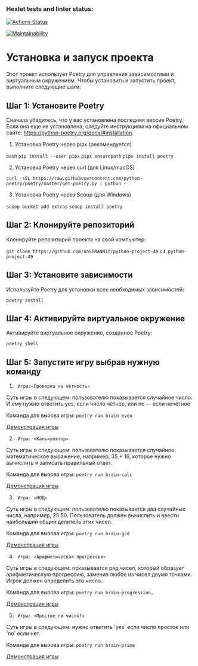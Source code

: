 ### Hexlet tests and linter status:

[![Actions Status](https://github.com/onSTRANN1Y/python-project-49/actions/workflows/hexlet-check.yml/badge.svg)](https://github.com/onSTRANN1Y/python-project-49/actions)

[![Maintainability](https://api.codeclimate.com/v1/badges/92ecef7fa48501f2d7cd/maintainability)](https://codeclimate.com/github/onSTRANN1Y/python-project-49/maintainability)

<!--Установка-->
# Установка и запуск проекта

Этот проект использует Poetry для управления зависимостями и виртуальным окружением. Чтобы установить и запустить проект, выполните следующие шаги:

## Шаг 1:  Установите Poetry

Сначала убедитесь, что у вас установлена последняя версия Poetry. Если она еще не установлена, следуйте инструкциям на официальном сайте: https://python-poetry.org/docs/#installation.

1. Установка Poetry через pipx (рекомендуется)

```bash```
```pip install --user pipx```
```pipx ensurepath```
```pipx install poetry```

2.  Установка Poetry через curl (для Linux/macOS)

```curl -sSL https://raw.githubusercontent.com/python-poetry/poetry/master/get-poetry.py | python -```

3.  Установка Poetry через Scoop (для Windows)

```scoop bucket add extras```
```scoop install poetry```

## Шаг 2: Клонируйте репозиторий

Клонируйте репозиторий проекта на свой компьютер:

```git clone https://github.com/onSTRANN1Y/python-project-49```
```cd python-project-49```


## Шаг 3: Установите зависимости

Используйте Poetry для установки всех необходимых зависимостей:

```poetry install```


## Шаг 4: Активируйте виртуальное окружение

Активируйте виртуальное окружение, созданное Poetry:

```poetry shell```


## Шаг 5: Запустите игру выбрав нужную команду


1.		Игра:«Проверка на чётность» 

Суть игры в следующем: пользователю показывается случайное число. И ему нужно ответить yes, если число чётное, или no — если нечётное

Команда для вызова игры:
```poetry run brain-even```

[Демонстрация игры](https://asciinema.org/a/mc34MGyaLHGwrZetgAM799gi0)

2.		Игра: «Калькулятор»

Суть игры в следующем: пользователю показывается случайное математическое выражение, например, 35 + 16, которое нужно вычислить и записать правильный ответ.

Команда для вызова игры:
```poetry run brain-calc```

[Демонстрация игры](https://asciinema.org/a/G1mAVrt71NGE9tmQHNEsgXdhD)

3.		Игра: «НОД»

Суть игры в следующем: пользователю показывается два случайных числа, например, 25 50. Пользователь должен вычислить и ввести наибольший общий делитель этих чисел.

Команда для вызова игры:
```poetry run brain-gcd```

[Демонстрация игры](https://asciinema.org/a/5Dm5bHRv2qLQXs6hrPFUM6WkS)

4.		Игра: «Арифметическая прогрессия»

Суть игры в следующем: показывается ряд чисел, который образует арифметическую прогрессию, заменив любое из чисел двумя точками. Игрок должен определить это число.

Команда для вызова игры:
```poetry run brain-progression.```

[Демонстрация игры](https://asciinema.org/a/KxWWY5FWVV50R4pKGq96UrT0f)

5.		Игра: «Простое ли число?»

Суть игры в следующем: нужно ответить 'yes' если число простое или 'no' если нет.

Команда для вызова игры:
```poetry run brain-prime```

[Демонстрация игры](https://asciinema.org/a/86ciaYcLN4dedMlcDQ6ZTsG0t)
